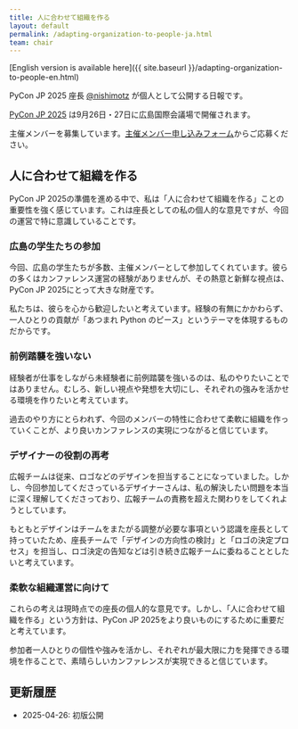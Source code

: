 ```yaml
---
title: 人に合わせて組織を作る
layout: default
permalink: /adapting-organization-to-people-ja.html
team: chair
---
```


[English version is available here]({{ site.baseurl }}/adapting-organization-to-people-en.html)

PyCon JP 2025 座長 [@nishimotz](https://d.nishimotz.com/aboutme) が個人として公開する日報です。

[PyCon JP 2025](https://2025.pycon.jp/) は9月26日・27日に広島国際会議場で開催されます。

主催メンバーを募集しています。[主催メンバー申し込みフォーム](https://forms.gle/7irqYKhZVj7AY7LfA)からご応募ください。



## 人に合わせて組織を作る

PyCon JP 2025の準備を進める中で、私は「人に合わせて組織を作る」ことの重要性を強く感じています。これは座長としての私の個人的な意見ですが、今回の運営で特に意識していることです。

### 広島の学生たちの参加

今回、広島の学生たちが多数、主催メンバーとして参加してくれています。彼らの多くはカンファレンス運営の経験がありませんが、その熱意と新鮮な視点は、PyCon JP 2025にとって大きな財産です。

私たちは、彼らを心から歓迎したいと考えています。経験の有無にかかわらず、一人ひとりの貢献が「あつまれ Python のピース」というテーマを体現するものだからです。

### 前例踏襲を強いない

経験者が仕事をしながら未経験者に前例踏襲を強いるのは、私のやりたいことではありません。むしろ、新しい視点や発想を大切にし、それぞれの強みを活かせる環境を作りたいと考えています。

過去のやり方にとらわれず、今回のメンバーの特性に合わせて柔軟に組織を作っていくことが、より良いカンファレンスの実現につながると信じています。

### デザイナーの役割の再考

広報チームは従来、ロゴなどのデザインを担当することになっていました。しかし、今回参加してくださっているデザイナーさんは、私の解決したい問題を本当に深く理解してくださっており、広報チームの責務を超えた関わりをしてくれようとしています。

もともとデザインはチームをまたがる調整が必要な事項という認識を座長として持っていたため、座長チームで「デザインの方向性の検討」と「ロゴの決定プロセス」を担当し、ロゴ決定の告知などは引き続き広報チームに委ねることとしたいと考えています。

### 柔軟な組織運営に向けて

これらの考えは現時点での座長の個人的な意見です。しかし、「人に合わせて組織を作る」という方針は、PyCon JP 2025をより良いものにするために重要だと考えています。

参加者一人ひとりの個性や強みを活かし、それぞれが最大限に力を発揮できる環境を作ることで、素晴らしいカンファレンスが実現できると信じています。



## 更新履歴

- 2025-04-26: 初版公開
